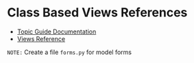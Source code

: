 # Class Based Views References

* <a href="https://docs.djangoproject.com/en/5.1/topics/class-based-views/" target="_blank">Topic Guide Documentation</a>
* <a href="https://docs.djangoproject.com/en/5.1/ref/class-based-views/" target="_blank">Views Reference</a>
<!-- * <a href="" target="_blank">Template</a> -->

`NOTE:` Create a file `forms.py` for model forms

```py

```


